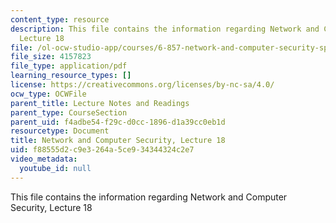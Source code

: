 ```yaml
---
content_type: resource
description: This file contains the information regarding Network and Computer Security,
  Lecture 18
file: /ol-ocw-studio-app/courses/6-857-network-and-computer-security-spring-2014/f88555d2c9e3264a5ce934344324c2e7_MIT6_857S14_Lec18.pdf
file_size: 4157823
file_type: application/pdf
learning_resource_types: []
license: https://creativecommons.org/licenses/by-nc-sa/4.0/
ocw_type: OCWFile
parent_title: Lecture Notes and Readings
parent_type: CourseSection
parent_uid: f4adbe54-f29c-d0cc-1896-d1a39cc0eb1d
resourcetype: Document
title: Network and Computer Security, Lecture 18
uid: f88555d2-c9e3-264a-5ce9-34344324c2e7
video_metadata:
  youtube_id: null
---
```

This file contains the information regarding Network and Computer Security, Lecture 18